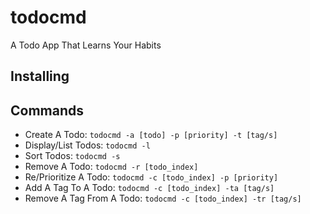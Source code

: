 todocmd
===
A Todo App That Learns Your Habits

Installing
---

Commands
---
- Create A Todo: `todocmd -a [todo] -p [priority] -t [tag/s]`
- Display/List Todos: `todocmd -l`
- Sort Todos: `todocmd -s`
- Remove A Todo: `todocmd -r [todo_index]`
- Re/Prioritize A Todo: `todocmd -c [todo_index] -p [priority]`
- Add A Tag To A Todo: `todocmd -c [todo_index] -ta [tag/s]`
- Remove A Tag From A Todo: `todocmd -c [todo_index] -tr [tag/s]`
